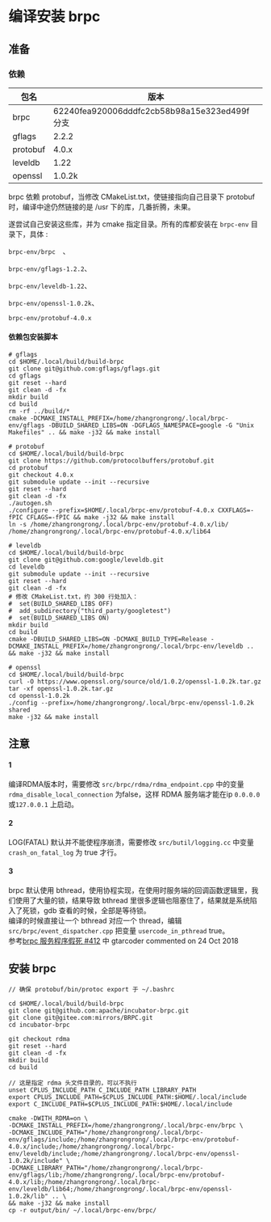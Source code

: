 # 编译安装 brpc
## 准备
### 依赖

| 包名 | 版本 |
| --------- | --------- |
| brpc | 62240fea920006dddfc2cb58b98a15e323ed499f 分支 |
| gflags | 2.2.2 |
| protobuf | 4.0.x |
| leveldb | 1.22 |
| openssl | 1.0.2k |

brpc 依赖 protobuf，当修改 CMakeList.txt，使链接指向自己目录下 protobuf 时，编译中途仍然链接的是 /usr 下的库，几番折腾，未果。

遂尝试自己安装这些库，并为 cmake 指定目录。所有的库都安装在 `brpc-env` 目录下，具体 :  

`brpc-env/brpc	`、  

`brpc-env/gflags-1.2.2`、  

`brpc-env/leveldb-1.22`、  

`brpc-env/openssl-1.0.2k`、  

`brpc-env/protobuf-4.0.x` 

#### 依赖包安装脚本

```
# gflags
cd $HOME/.local/build/build-brpc
git clone git@github.com:gflags/gflags.git
cd gflags
git reset --hard
git clean -d -fx
mkdir build
cd build
rm -rf ../build/*
cmake -DCMAKE_INSTALL_PREFIX=/home/zhangrongrong/.local/brpc-env/gflags -DBUILD_SHARED_LIBS=ON -DGFLAGS_NAMESPACE=google -G "Unix Makefiles" .. && make -j32 && make install

# protobuf
cd $HOME/.local/build/build-brpc
git clone https://github.com/protocolbuffers/protobuf.git
cd protobuf
git checkout 4.0.x
git submodule update --init --recursive
git reset --hard
git clean -d -fx
./autogen.sh
./configure --prefix=$HOME/.local/brpc-env/protobuf-4.0.x CXXFLAGS=-fPIC CFLAGS=-fPIC && make -j32 && make install
ln -s /home/zhangrongrong/.local/brpc-env/protobuf-4.0.x/lib/ /home/zhangrongrong/.local/brpc-env/protobuf-4.0.x/lib64

# leveldb
cd $HOME/.local/build/build-brpc
git clone git@github.com:google/leveldb.git
cd leveldb
git submodule update --init --recursive
git reset --hard
git clean -d -fx
# 修改 CMakeList.txt，约 300 行处加入：
#  set(BUILD_SHARED_LIBS OFF)
#  add_subdirectory("third_party/googletest")
#  set(BUILD_SHARED_LIBS ON)
mkdir build
cd build
cmake -DBUILD_SHARED_LIBS=ON -DCMAKE_BUILD_TYPE=Release -DCMAKE_INSTALL_PREFIX=/home/zhangrongrong/.local/brpc-env/leveldb .. && make -j32 && make install

# openssl
cd $HOME/.local/build/build-brpc
curl -O https://www.openssl.org/source/old/1.0.2/openssl-1.0.2k.tar.gz
tar -xf openssl-1.0.2k.tar.gz
cd openssl-1.0.2k
./config --prefix=/home/zhangrongrong/.local/brpc-env/openssl-1.0.2k shared
make -j32 && make install
```

## 注意

#### 1
编译RDMA版本时，需要修改 `src/brpc/rdma/rdma_endpoint.cpp` 中的变量 `rdma_disable_local_connection` 为false，这样 RDMA 服务端才能在ip `0.0.0.0`或`127.0.0.1` 上启动。
#### 2
LOG(FATAL) 默认并不能使程序崩溃，需要修改 `src/butil/logging.cc` 中变量 `crash_on_fatal_log` 为 true 才行。

#### 3
brpc 默认使用 bthread，使用协程实现，在使用时服务端的回调函数逻辑里，我们使用了大量的锁，结果导致 bthread 里很多逻辑也阻塞住了，结果就是系统陷入了死锁，gdb 查看的时候，全部是等待锁。  
编译的时候直接让一个 bthread 对应一个 thread，编辑 `src/brpc/event_dispatcher.cpp` 把变量 `usercode_in_pthread` true。  
参考[brpc 服务程序假死
#412](https://github.com/apache/incubator-brpc/issues/412) 中 gtarcoder commented on 24 Oct 2018

## 安装 brpc
```
// 确保 protobuf/bin/protoc export 于 ~/.bashrc

cd $HOME/.local/build/build-brpc
git clone git@github.com:apache/incubator-brpc.git
git clone git@gitee.com:mirrors/BRPC.git
cd incubator-brpc

git checkout rdma
git reset --hard
git clean -d -fx
mkdir build
cd build

// 这是指定 rdma 头文件目录的，可以不执行
unset CPLUS_INCLUDE_PATH C_INCLUDE_PATH LIBRARY_PATH
export CPLUS_INCLUDE_PATH=$CPLUS_INCLUDE_PATH:$HOME/.local/include
export C_INCLUDE_PATH=$CPLUS_INCLUDE_PATH:$HOME/.local/include

cmake -DWITH_RDMA=on \
-DCMAKE_INSTALL_PREFIX=/home/zhangrongrong/.local/brpc-env/brpc \
-DCMAKE_INCLUDE_PATH="/home/zhangrongrong/.local/brpc-env/gflags/include;/home/zhangrongrong/.local/brpc-env/protobuf-4.0.x/include;/home/zhangrongrong/.local/brpc-env/leveldb/include;/home/zhangrongrong/.local/brpc-env/openssl-1.0.2k/include" \
-DCMAKE_LIBRARY_PATH="/home/zhangrongrong/.local/brpc-env/gflags/lib;/home/zhangrongrong/.local/brpc-env/protobuf-4.0.x/lib;/home/zhangrongrong/.local/brpc-env/leveldb/lib64;/home/zhangrongrong/.local/brpc-env/openssl-1.0.2k/lib" .. \
&& make -j32 && make install
cp -r output/bin/ ~/.local/brpc-env/brpc/
```

